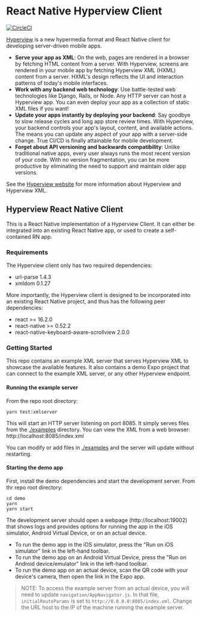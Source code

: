 # React Native Hyperview Client

[![CircleCI](https://circleci.com/gh/Instawork/hyperview.svg?style=svg)](https://circleci.com/gh/Instawork/hyperview)

[Hyperview](https://hyperview.org) is a new hypermedia format and React Native client for developing server-driven mobile apps.

- **Serve your app as XML**: On the web, pages are rendered in a browser by fetching HTML content from a server. With Hyperview, screens are rendered in your mobile app by fetching Hyperview XML (HXML) content from a server. HXML's design reflects the UI and interaction patterns of today's mobile interfaces.
- **Work with any backend web technology**: Use battle-tested web technologies like Django, Rails, or Node. Any HTTP server can host a Hyperview app. You can even deploy your app as a collection of static XML files if you want!
- **Update your apps instantly by deploying your backend**: Say goodbye to slow release cycles and long app store review times. With Hyperview, your backend controls your app's layout, content, and available actions. The means you can update any aspect of your app with a server-side change. True CI/CD is finally attainable for mobile development.
- **Forget about API versioning and backwards compatibility**:  Unlike traditional native apps, every user always runs the most recent version of your code. With no version fragmentation, you can be more productive by eliminating the need to support and maintain older app versions.

See the [Hyperview website](https://hyperview.org) for more information about Hyperview and Hyperview XML.

## Hyperview React Native Client
This is a React Native implementation of a Hyperview Client. It can either be integrated into an existing React Native app, or used to create a self-contained RN app.

### Requirements
The Hyperview client only has two required dependencies:
- url-parse 1.4.3
- xmldom 0.1.27

More importantly, the Hyperview client is designed to be incorporated into an existing React Native project, and thus has the following peer dependencies:
- react >= 16.2.0
- react-native >= 0.52.2
- react-native-keyboard-aware-scrollview 2.0.0

### Getting Started
This repo contains an example XML server that serves Hyperview XML to showcase the available features. 
It also contains a demo Expo project that can connect to the example XML server, or any other Hyperview endpoint.

#### Running the example server
From the repo root directory:
```
yarn test:xmlserver
```
This will start an HTTP server listening on port 8085. It simply serves files from the [./examples](/examples) directory. You can view the XML from a web browser: http://localhost:8085/index.xml

You can modify or add files in [./examples](/examples) and the server will update without restarting.

#### Starting the demo app
First, install the demo dependencies and start the development server. From thr repo root directory:
```
cd demo
yarn
yarn start
```
The development server should open a webpage (http://localhost:19002) that shows logs and provides options for running the app in the iOS simulator, Android Virtual Device, or on an actual device.
- To run the demo app in the iOS simulator, press the "Run on iOS simulator" link in the left-hand toolbar.
- To run the demo app on an Android Virtual Device, press the "Run on Android device/emulator" link in the left-hand toolbar.
- To run the demo app on an actual device, scan the QR code with your device's camera, then open the link in the Expo app.
> NOTE: To access the example server from an actual device, you will need to update `navigation/AppNavigator.js`. In that file, `initialRouteParams` is set to `http://0.0.0.0:8085/index.xml`. Change the URL host to the IP of the machine running the example server.
